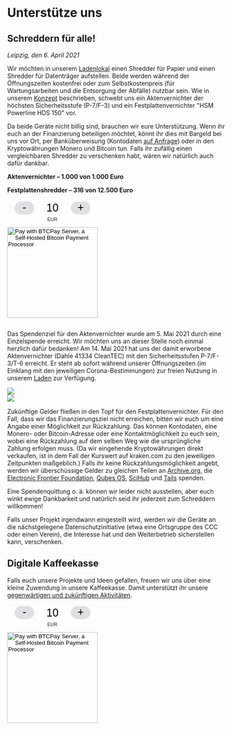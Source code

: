 # Unterstütze uns

## Schreddern für alle!

_Leipzig, den 6. April 2021_

Wir möchten in unserem [Ladenlokal](https://proxysto.re) einen Shredder für Papier und einen Shredder für Datenträger aufstellen. Beide werden während der Öffnungszeiten kostenfrei oder zum Selbstkostenpreis (für Wartungsarbeiten und die Entsorgung der Abfälle) nutzbar sein. Wie in unserem [Konzept](konzept.html) beschrieben, schwebt uns ein Aktenvernichter der höchsten Sicherheitsstufe (P-7/F-3) und ein Festplattenvernichter "HSM Powerline HDS 150" vor.

Da beide Geräte nicht billig sind, brauchen wir eure Unterstützung. Wenn ihr euch an der Finanzierung beteiligen möchtet, könnt ihr dies mit Bargeld bei uns vor Ort, per Banküberweisung (Kontodaten [auf Anfrage](https://proxysto.re/contact.html)) oder in den Kryptowährungen Monero und Bitcoin tun. Falls ihr zufällig einen vergleichbaren Shredder zu verschenken habt, wären wir natürlich auch dafür dankbar.

**Aktenvernichter – 1.000 von 1.000 Euro**

<div class="progress mb-3">
	<div class="progress-bar bg-success" role="progressbar" style="width: 100%"></div>
</div>

**Festplattenshredder – 316 von 12.500 Euro**

<div class="progress mb-3">
	<div class="progress-bar bg-success" role="progressbar" style="width: 2.528%"></div>
</div>

<div class="my-4 text-center">
	<style> .btcpay-form { display: inline-flex; align-items: center; justify-content: center; } .btcpay-form--inline { flex-direction: row; } .btcpay-form--block { flex-direction: column; } .btcpay-form--inline .submit { margin-left: 15px; } .btcpay-form--block select { margin-bottom: 10px; } .btcpay-form .btcpay-custom-container{ text-align: center; }.btcpay-custom { display: flex; align-items: center; justify-content: center; } .btcpay-form .plus-minus { cursor:pointer; font-size:25px; line-height: 25px; background: #DFE0E1; height: 30px; width: 45px; border:none; border-radius: 60px; margin: auto 5px; display: inline-flex; justify-content: center; } .btcpay-form select { -moz-appearance: none; -webkit-appearance: none; appearance: none; color: currentColor; background: transparent; border:1px solid transparent; display: block; padding: 1px; margin-left: auto; margin-right: auto; font-size: 11px; cursor: pointer; } .btcpay-form select:hover { border-color: #ccc; } .btcpay-form option { color: #000; background: rgba(0,0,0,.1); } .btcpay-input-price { -moz-appearance: textfield; border: none; box-shadow: none; text-align: center; font-size: 25px; margin: auto; border-radius: 5px; line-height: 35px; background: #fff; }.btcpay-input-price::-webkit-outer-spin-button, .btcpay-input-price::-webkit-inner-spin-button { -webkit-appearance: none; margin: 0; } </style>
	<script>
		function handlePlusMinus(event) {
			event.preventDefault();
			const root = event.target.closest('.btcpay-form');
			const el = root.querySelector('.btcpay-input-price');
			const step = parseInt(event.target.dataset.step) || 1;
			const min = parseInt(event.target.dataset.min) || 1;
			const max = parseInt(event.target.dataset.max);
			const type = event.target.dataset.type;
			const price = parseInt(el.value) || min;
			if (type === '-') {
				el.value = price - step < min ? min : price - step;
			} else if (type === '+') {
				el.value = price + step > max ? max : price + step;
			}
		}
		function handlePriceInput(event) {
			event.preventDefault();
			const root = event.target.closest('.btcpay-form');
			const price = parseInt(event.target.dataset.price);
			if (isNaN(event.target.value)) root.querySelector('.btcpay-input-price').value = price;
			const min = parseInt(event.target.getAttribute('min')) || 1;
			const max = parseInt(event.target.getAttribute('max'));
			if (event.target.value < min) {
				event.target.value = min;
			} else if (event.target.value > max) {
				event.target.value = max;
			}
		}
	</script>
	<form method="POST" action="https://pay.proxysto.re/api/v1/invoices" class="btcpay-form btcpay-form--block">
	  <input type="hidden" name="storeId" value="53wEhRv1kSEYRWR5q82UrF56eWSSDRH7bL4iq1RYqoJt" />
	  <input type="hidden" name="orderId" value="Shredder" />
	  <input type="hidden" name="checkoutDesc" value="Shredder – Thank you very much!" />
	  <input type="hidden" name="browserRedirect" value="https://dys2p.com/support.html" />
	  <div class="btcpay-custom-container">
		<div class="btcpay-custom">
		  <button class="plus-minus" type="button" onclick="handlePlusMinus(event);return false" data-type="-" data-step="1" data-min="5" data-max="9999">-</button>
		  <input class="btcpay-input-price" type="number" name="price" min="5" max="9999" step="1" value="10" data-price="10" style="width:3em;" oninput="handlePriceInput(event);return false" />
		  <button class="plus-minus" type="button" onclick="handlePlusMinus(event);return false" data-type="+" data-step="1" data-min="5" data-max="9999">+</button>
		</div>
		<select name="currency">
		  <option value="USD">USD</option>
		  <option value="GBP">GBP</option>
		  <option value="EUR" selected>EUR</option>
		  <option value="BTC">BTC</option>
		</select>
	  </div>
	  <input type="image" class="submit" name="submit" src="https://pay.proxysto.re/img/paybutton/pay.svg" style="width:209px" alt="Pay with BTCPay Server, a Self-Hosted Bitcoin Payment Processor">
	</form>
</div>

Das Spendenziel für den Aktenvernichter wurde am 5. Mai 2021 durch eine Einzelspende erreicht. Wir möchten uns an dieser Stelle noch einmal herzlich dafür bedanken! Am 14. Mai 2021 hat uns der damit erworbene Aktenvernichter (Dahle 41334 CleanTEC) mit den Sicherheitsstufen P-7/F-3/T-6 erreicht. Er steht ab sofort während unserer Öffnungszeiten (im Einklang mit den jeweiligen Corona-Bestimmungen) zur freien Nutzung in unserem [Laden](https://proxysto.re) zur Verfügung.

<div class="row">
	<div class="col-sm-6 mb-3">
		<img src="/assets/images/paper-shredder-1.jpg" class="img-fluid">
	</div>
	<div class="col-sm-6 mb-3">
		<img src="/assets/images/paper-shredder-2.jpg" class="img-fluid">
	</div>
</div>

Zukünftige Gelder fließen in den Topf für den Festplattenvernichter. Für den Fall, dass wir das Finanzierungsziel nicht erreichen, bitten wir euch um eine Angabe einer Möglichkeit zur Rückzahlung. Das können Kontodaten, eine Monero- oder Bitcoin-Adresse oder eine Kontaktmöglichkeit zu euch sein, wobei eine Rückzahlung auf dem selben Weg wie die ursprüngliche Zahlung erfolgen muss. (Da wir eingehende Kryptowährungen direkt verkaufen, ist in dem Fall der Kurswert auf kraken.com zu den jeweiligen Zeitpunkten maßgeblich.) Falls ihr keine Rückzahlungsmöglichkeit angebt, werden wir überschüssige Gelder zu gleichen Teilen an [Archive.org](https://archive.org/donate), die [Electronic Frontier Foundation](https://supporters.eff.org/donate/pu20--WB), [Qubes OS](https://www.qubes-os.org/donate/), [SciHub](https://de.wikipedia.org/wiki/Sci-Hub) und [Tails](https://tails.net/donate/index.de.html) spenden.

Eine Spendenquittung o. ä. können wir leider nicht ausstellen, aber euch winkt ewige Dankbarkeit und natürlich seid ihr jederzeit zum Schreddern willkommen!

Falls unser Projekt irgendwann eingestellt wird, werden wir die Geräte an die nächstgelegene Datenschutzinitiative (etwa eine Ortsgruppe des CCC oder einen Verein), die Interesse hat und den Weiterbetrieb sicherstellen kann, verschenken.

## Digitale Kaffeekasse

Falls euch unsere Projekte und Ideen gefallen, freuen wir uns über eine kleine Zuwendung in unsere Kaffeekasse. Damit unterstützt ihr unsere [gegenwärtigen und zukünftigen Aktivitäten](https://dys2p.com).

<div class="my-4 text-center">
	<!-- don't repeat style and script -->
	<form method="POST" action="https://pay.proxysto.re/api/v1/invoices" class="btcpay-form btcpay-form--block">
	  <input type="hidden" name="storeId" value="53wEhRv1kSEYRWR5q82UrF56eWSSDRH7bL4iq1RYqoJt" />
	  <input type="hidden" name="orderId" value="Contribution" />
	  <input type="hidden" name="checkoutDesc" value="Contribution – Thank you very much!" />
	  <input type="hidden" name="browserRedirect" value="https://dys2p.com/support.html" />
	  <div class="btcpay-custom-container">
		<div class="btcpay-custom">
		  <button class="plus-minus" type="button" onclick="handlePlusMinus(event);return false" data-type="-" data-step="1" data-min="5" data-max="9999">-</button>
		  <input class="btcpay-input-price" type="number" name="price" min="5" max="9999" step="1" value="10" data-price="10" style="width:3em;" oninput="handlePriceInput(event);return false" />
		  <button class="plus-minus" type="button" onclick="handlePlusMinus(event);return false" data-type="+" data-step="1" data-min="5" data-max="9999">+</button>
		</div>
		<select name="currency">
		  <option value="USD">USD</option>
		  <option value="GBP">GBP</option>
		  <option value="EUR" selected>EUR</option>
		  <option value="BTC">BTC</option>
		</select>
	  </div>
	  <input type="image" class="submit" name="submit" src="https://pay.proxysto.re/img/paybutton/pay.svg" style="width:209px" alt="Pay with BTCPay Server, a Self-Hosted Bitcoin Payment Processor">
	</form>
</div>
